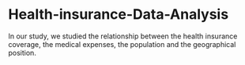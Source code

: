 # Health-insurance-Data-Analysis
In our study, we studied the relationship between the health insurance coverage, the medical expenses, the population and the geographical position.
